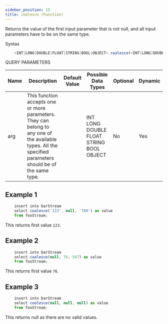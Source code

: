```yaml
---
sidebar_position: 15
title: coalesce (Function)
---
```


Returns the value of the first input parameter that is not null, and all input parameters have to be on the same type.

Syntax

```js
    <INT|LONG|DOUBLE|FLOAT|STRING|BOOL|OBJECT> coalesce(<INT|LONG|DOUBLE|FLOAT|STRING|BOOL|OBJECT> arg, <INT|LONG|DOUBLE|FLOAT|STRING|BOOL|OBJECT> ...)
```

QUERY PARAMETERS

| Name | Description                                                                                                                                               | Default Value | Possible Data Types                      | Optional | Dynamic |
|------|-----------------------------------------------------------------------------------------------------------------------------------------------------------|---------------|------------------------------------------|----------|---------|
| arg  | This function accepts one or more parameters. They can belong to any one of the available types. All the specified parameters should be of the same type. |               | INT LONG DOUBLE FLOAT STRING BOOL OBJECT | No       | Yes     |

## Example 1

```js
    insert into barStream
    select coalesce('123', null, '789') as value
    from fooStream;
```

This returns first value `123`.


## Example 2

```js
    insert into barStream
    select coalesce(null, 76, 567) as value
    from fooStream;
```

This returns first value `76`.

## Example 3

```js
    insert into barStream
    select coalesce(null, null, null) as value
    from fooStream;
```

This returns null as there are no valid values.